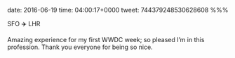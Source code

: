 date: 2016-06-19
time: 04:00:17+0000
tweet: 744379248530628608
%%%

SFO ✈️ LHR

Amazing experience for my first WWDC week; so pleased I’m in this profession. Thank you everyone for being so nice.
